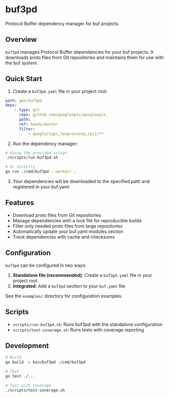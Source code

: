# buf3pd

Protocol Buffer dependency manager for buf projects.

## Overview

`buf3pd` manages Protocol Buffer dependencies for your buf projects. It downloads proto files from Git repositories and maintains them for use with the buf system.

## Quick Start

1. Create a `buf3pd.yaml` file in your project root:

```yaml
path: gen/buf3pd
deps:
    - type: git
      repo: github.com/googleapis/googleapis
      path: .
      ref: heads/master
      filter:
          - google/{api,longrunning,rpc}/**
```

2. Run the dependency manager:

```bash
# Using the provided script
./scripts/run-buf3pd.sh

# Or directly
go run ./cmd/buf3pd --workdir .
```

3. Your dependencies will be downloaded to the specified path and registered in your buf.yaml

## Features

-   Download proto files from Git repositories
-   Manage dependencies with a lock file for reproducible builds
-   Filter only needed proto files from large repositories
-   Automatically update your buf.yaml modules section
-   Track dependencies with cache and checksums

## Configuration

`buf3pd` can be configured in two ways:

1. **Standalone file (recommended)**: Create a `buf3pd.yaml` file in your project root
2. **Integrated**: Add a `buf3pd` section to your `buf.yaml` file

See the `examples/` directory for configuration examples.

## Scripts

-   `scripts/run-buf3pd.sh`: Runs buf3pd with the standalone configuration
-   `scripts/test-coverage.sh`: Runs tests with coverage reporting

## Development

```bash
# Build
go build -o bin/buf3pd ./cmd/buf3pd

# Test
go test ./...

# Test with coverage
./scripts/test-coverage.sh
```
